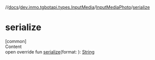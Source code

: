 //[docs](../../../index.md)/[dev.inmo.tgbotapi.types.InputMedia](../index.md)/[InputMediaPhoto](index.md)/[serialize](serialize.md)



# serialize  
[common]  
Content  
open override fun [serialize](serialize.md)(format: ): [String](https://kotlinlang.org/api/latest/jvm/stdlib/kotlin/-string/index.html)  



